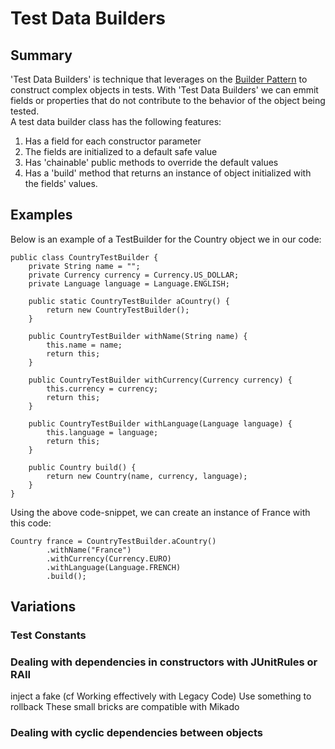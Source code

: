 # Test Data Builders

## Summary
'Test Data Builders' is technique that leverages on the [Builder Pattern](https://en.wikipedia.org/wiki/Builder_pattern#Java) 
to construct complex objects in tests. With 'Test Data Builders' we can emmit 
fields or properties that do not contribute to the behavior of the object
being tested.  
A test data builder class has the following features: 
1. Has a field for each constructor parameter 
1. The fields are initialized to a default safe value
1. Has 'chainable' public methods to override the default values 
1. Has a 'build' method that returns an instance of object initialized with 
the fields' values. 

## Examples
Below is an example of a TestBuilder for the Country object we in our code:

    public class CountryTestBuilder {
        private String name = "";
        private Currency currency = Currency.US_DOLLAR;
        private Language language = Language.ENGLISH;
    
        public static CountryTestBuilder aCountry() {
            return new CountryTestBuilder();
        }
    
        public CountryTestBuilder withName(String name) {
            this.name = name;
            return this;
        }
    
        public CountryTestBuilder withCurrency(Currency currency) {
            this.currency = currency;
            return this;
        }
    
        public CountryTestBuilder withLanguage(Language language) {
            this.language = language;
            return this;
        }
    
        public Country build() {
            return new Country(name, currency, language);
        }   
    }

Using the above code-snippet, we can create an instance of France with this code: 

    Country france = CountryTestBuilder.aCountry()
            .withName("France")
            .withCurrency(Currency.EURO)
            .withLanguage(Language.FRENCH)
            .build();

## Variations

### Test Constants
### Dealing with dependencies in constructors with JUnitRules or RAII

inject a fake (cf Working effectively with Legacy Code)
Use something to rollback
These small bricks are compatible with Mikado

### Dealing with cyclic dependencies between objects